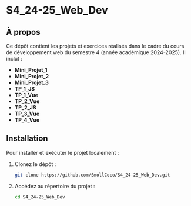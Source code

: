 # S4_24-25_Web_Dev

## À propos

Ce dépôt contient les projets et exercices réalisés dans le cadre du cours de développement web du semestre 4 (année académique 2024-2025). Il inclut :

- **Mini_Projet_1**
- **Mini_Projet_2**
- **Mini_Projet_3**
- **TP_1_JS**
- **TP_1_Vue**
- **TP_2_Vue**
- **TP_2_JS**
- **TP_3_Vue**
- **TP_4_Vue**

## Installation

Pour installer et exécuter le projet localement :

1. Clonez le dépôt :

   ```bash
   git clone https://github.com/SmollCoco/S4_24-25_Web_Dev.git
   ```

2. Accédez au répertoire du projet :

   ```bash
   cd S4_24-25_Web_Dev
   ```
